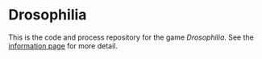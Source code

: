 # Drosophilia

This is the code and process repository for the game *Drosophilia*. See the [information page](info/) for more detail.
